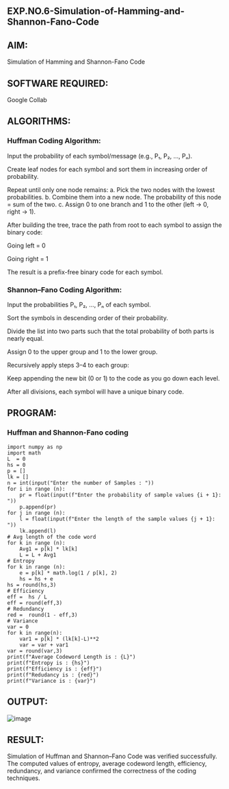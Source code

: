 ## EXP.NO.6-Simulation-of-Hamming-and-Shannon-Fano-Code

## AIM:
 Simulation of Hamming and Shannon-Fano Code

## SOFTWARE REQUIRED:

 Google Collab

## ALGORITHMS:

### Huffman Coding Algorithm:

Input the probability of each symbol/message (e.g., P₁, P₂, ..., Pₙ).

Create leaf nodes for each symbol and sort them in increasing order of probability.

Repeat until only one node remains:
a. Pick the two nodes with the lowest probabilities.
b. Combine them into a new node. The probability of this node = sum of the two.
c. Assign 0 to one branch and 1 to the other (left → 0, right → 1).

After building the tree, trace the path from root to each symbol to assign the binary code:

Going left = 0

Going right = 1

The result is a prefix-free binary code for each symbol.

### Shannon–Fano Coding Algorithm:

Input the probabilities P₁, P₂, ..., Pₙ of each symbol.

Sort the symbols in descending order of their probability.

Divide the list into two parts such that the total probability of both parts is nearly equal.

Assign 0 to the upper group and 1 to the lower group.

Recursively apply steps 3–4 to each group:

Keep appending the new bit (0 or 1) to the code as you go down each level.

After all divisions, each symbol will have a unique binary code.


## PROGRAM:
### Huffman and Shannon-Fano coding
```
import numpy as np
import math 
L  = 0
hs = 0
p = []
lk = []
n = int(input("Enter the number of Samples : "))
for i in range (n): 
    pr = float(input(f"Enter the probability of sample values {i + 1}: "))  
    p.append(pr)
for j in range (n): 
    l = float(input(f"Enter the length of the sample values {j + 1}: "))  
    lk.append(l)
# Avg length of the code word
for k in range (n):
    Avg1 = p[k] * lk[k]
    L = L + Avg1
# Entropy
for k in range (n):
    e = p[k] * math.log(1 / p[k], 2)
    hs = hs + e
hs = round(hs,3)
# Efficiency
eff =  hs / L
eff = round(eff,3)
# Redundancy 
red =  round(1 - eff,3) 
# Variance
var = 0
for k in range(n):
    var1 = p[k] * (lk[k]-L)**2
    var = var + var1
var = round(var,3)
print(f"Average Codeword Length is : {L}")
print(f"Entropy is : {hs}")
print(f"Efficiency is : {eff}")
print(f"Redudancy is : {red}")
print(f"Variance is : {var}")

```

## OUTPUT:
![image](https://github.com/user-attachments/assets/b365733b-e380-4646-89ac-4f2c675f3c15)


 
## RESULT:
Simulation of Huffman and Shannon–Fano Code was verified successfully. The computed values of entropy, average codeword length, efficiency, redundancy, and variance confirmed the correctness of the coding techniques.
